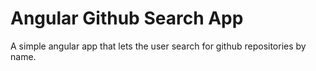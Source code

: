 # Angular Github Search App

A simple angular app that lets the user search for github repositories by name.
